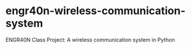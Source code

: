 engr40n-wireless-communication-system
=====================================

ENGR40N Class Project: A wireless communication system in Python